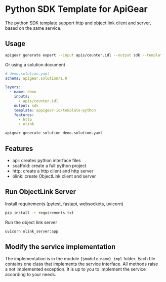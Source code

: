 # Python SDK Template for ApiGear

The python SDK template support http and object link client and server, based on the same service.

## Usage

```bash
apigear generate expert --input apis/counter.idl --output sdk --template apigear-io/template-python --features http,olink
```

Or using a solution document
```yaml
# demo.solution.yaml
schema: apigear.solution/1.0

layers:
  - name: demo
    inputs:
      - apis/counter.idl
    output: sdk
    template: appigear-io/template-python
    features:
      - http
      - olink
```

```bash
apigear generate solution demo.solution.yaml
```


## Features

* api: creates python interface files
* scaffold: create a full python project
* http: create a http client and http server
* olink: create ObjectLink client and server

## Run ObjectLink Server

Install requirements (pytest, fastapi, websockets, uvicorn)
```bash
pip install -r requirements.txt
```

Run the object link server

```bash
uvicorn olink_server:app
```

## Modify the service implementation

The implementation is in the module `{$module_name}_impl` folder. Each file contains one class that implements the service interface. All methods raise a not implemented exception. It is up to you to implement the service according to your needs.

